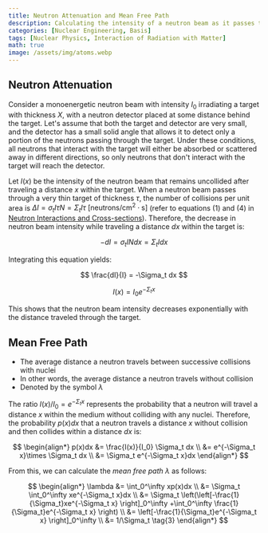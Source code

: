 ```yaml
---
title: Neutron Attenuation and Mean Free Path
description: Calculating the intensity of a neutron beam as it passes through a target material based on penetration distance, and deriving the mean free path of neutrons from this relationship.
categories: [Nuclear Engineering, Basis]
tags: [Nuclear Physics, Interaction of Radiation with Matter]
math: true
image: /assets/img/atoms.webp
---
```

## Neutron Attenuation
Consider a monoenergetic neutron beam with intensity $I_0$ irradiating a target with thickness $X$, with a neutron detector placed at some distance behind the target. Let's assume that both the target and detector are very small, and the detector has a small solid angle that allows it to detect only a portion of the neutrons passing through the target. Under these conditions, all neutrons that interact with the target will either be absorbed or scattered away in different directions, so only neutrons that don't interact with the target will reach the detector.

Let $I(x)$ be the intensity of the neutron beam that remains uncollided after traveling a distance $x$ within the target. When a neutron beam passes through a very thin target of thickness $\tau$, the number of collisions per unit area is $\Delta I = \sigma_t I\tau N = \Sigma_t I\tau \ \text{[neutrons/cm}^2\cdot\text{s]}$ (refer to equations (1) and (4) in [Neutron Interactions and Cross-sections](/posts/Neutron-Interactions-and-Cross-sections/#cross-section-or-microscopic-cross-section)). Therefore, the decrease in neutron beam intensity while traveling a distance $dx$ within the target is:

$$ -dI = \sigma_t IN dx = \Sigma_t I dx \tag{1} $$

Integrating this equation yields:

$$ \frac{dI}{I} = -\Sigma_t dx $$

$$ I(x) = I_0e^{-\Sigma_t x} \tag{2} $$

This shows that the neutron beam intensity decreases exponentially with the distance traveled through the target.

## Mean Free Path
- The average distance a neutron travels between successive collisions with nuclei
- In other words, the average distance a neutron travels without collision
- Denoted by the symbol $\lambda$

The ratio $I(x)/I_0=e^{-\Sigma_t x}$ represents the probability that a neutron will travel a distance $x$ within the medium without colliding with any nuclei. Therefore, the probability $p(x)dx$ that a neutron travels a distance $x$ without collision and then collides within a distance $dx$ is:

$$ \begin{align*}
p(x)dx &= \frac{I(x)}{I_0} \Sigma_t dx
\\ &= e^{-\Sigma_t x}\times \Sigma_t dx
\\ &= \Sigma_t e^{-\Sigma_t x}dx
\end{align*}
$$

From this, we can calculate the *mean free path* $\lambda$ as follows:

$$ \begin{align*}
\lambda &= \int_0^\infty xp(x)dx
\\ &= \Sigma_t \int_0^\infty xe^{-\Sigma_t x}dx
\\ &= \Sigma_t \left(\left[-\frac{1}{\Sigma_t}xe^{-\Sigma_t x} \right]_0^\infty +\int_0^\infty \frac{1}{\Sigma_t}e^{-\Sigma_t x} \right)
\\ &= \left[-\frac{1}{\Sigma_t}e^{-\Sigma_t x} \right]_0^\infty
\\ &= 1/\Sigma_t \tag{3}
\end{align*}
$$
